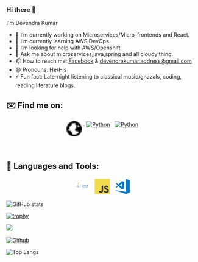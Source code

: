 ### Hi there 👋


I'm Devendra Kumar

<!--
**devendra-kmr/devendra-kmr** is a ✨ _special_ ✨ repository because its `README.md` (this file) appears on your GitHub profile.
Here are some ideas to get you started:
-->
<!--- 👯 I’m looking to collaborate on ... -->
- 🔭 I’m currently working on Microservices/Micro-frontends and React.
- 🌱 I’m currently learning AWS,DevOps
- 🤔 I’m looking for help with AWS/Openshift
- 💬 Ask me about microservices,java,spring and all cloudy thing.
- 📫 How to reach me: [Facebook](https://www.facebook.com/JavaPioneer) & devendrakumar.address@gmail.com
- 😄 Pronouns: He/His
- ⚡ Fun fact: Late-night listening to classical music/ghazals, coding, reading literature blogs.


## ✉️ Find me on:


<p align="center">
 <a href="https://charalambosioannou.github.io/" target="_blank" rel="noopener noreferrer"> <img src="https://raw.githubusercontent.com/iconic/open-iconic/master/svg/globe.svg" alt="Python" height="40" style="vertical-align:top; margin:4px"> </a>
 <a href="https://www.linkedin.com/in/devendra-kumar-kmr/" target="_blank" rel="noopener noreferrer"> <img src="https://cdn.jsdelivr.net/npm/simple-icons@v3/icons/linkedin.svg" alt="Python" height="40" style="vertical-align:top; margin:4px"></a>
 <a href="mailto:devendrakumar.address@gmail.com"> <img src="https://cdn.jsdelivr.net/npm/simple-icons@v3/icons/gmail.svg" alt="Python" height="40" style="vertical-align:top; margin:4px"></a>
</p>

<br />

## 🧰 Languages and Tools:
<p align="center">
<img src="https://raw.githubusercontent.com/github/explore/80688e429a7d4ef2fca1e82350fe8e3517d3494d/topics/java/java.png" alt="Java" height="40" style="vertical-align:top; margin:4px">
<img src="https://raw.githubusercontent.com/github/explore/80688e429a7d4ef2fca1e82350fe8e3517d3494d/topics/javascript/javascript.png" alt="Javascript" height="40" style="vertical-align:top; margin:4px">
<img src="https://raw.githubusercontent.com/github/explore/80688e429a7d4ef2fca1e82350fe8e3517d3494d/topics/visual-studio-code/visual-studio-code.png" alt="VS Code" height="40" style="vertical-align:top; margin:4px">
</p>

<!--
<img src="https://github-readme-stats.vercel.app/api?username=devendra-kmr&&show_icons=true"/>
-->
![GitHub stats](https://github-readme-stats.vercel.app/api?username=devendra-kmr&show_icons=true&theme=tokyonight)

[![trophy](https://github-profile-trophy.vercel.app/?username=devendra-kmr)](https://github.com/ryo-ma/github-profile-trophy)


![](https://visitor-badge.laobi.icu/badge?page_id=devendra-kmr)

[![Github](https://img.shields.io/github/followers/devendra-kmr?label=Follow&style=social)](https://github.com/devendra-kmr)

![Top Langs](https://github-readme-stats.vercel.app/api/top-langs/?username=devendra-kmr&theme=tokyonight)


